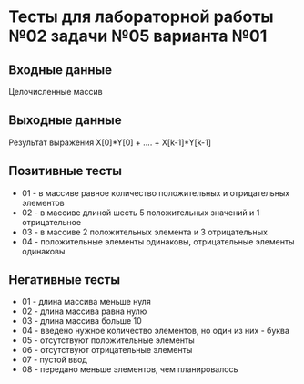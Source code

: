 # Тесты для лабораторной работы №02 задачи №05 варианта №01

## Входные данные
Целочисленные массив

## Выходные данные
Результат выражения X[0]*Y[0] + .... + X[k-1]*Y[k-1]

## Позитивные тесты
- 01 - в массиве равное количество положительных и отрицательных элементов
- 02 - в массиве длиной шесть 5 положительных значений и 1 отрицательное
- 03 - в массиве 2 положительных элемента и 3 отрицательных
- 04 - положительные элементы одинаковы, отрицательные элементы одинаковы


## Негативные тесты
- 01 - длина массива меньше нуля
- 02 - длина массива равна нулю
- 03 - длина массива больше 10
- 04 - введено нужное количество элементов, но один из них - буква
- 05 - отсутствуют положительные элементы
- 06 - отсутствуют отрицательные элементы
- 07 - пустой ввод
- 08 - передано меньше элементов, чем планировалось

